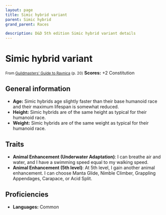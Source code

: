 ```yaml
---
layout: page
title: Simic hybrid variant
parent: Simic hybrid
grand_parent: Races

description: D&D 5th edition Simic hybrid variant details
---
```


# Simic hybrid variant

<small>From <a target="_blank" href="https://dnd.wizards.com/products/tabletop-games/rpg-products/guildmasters-guide-ravnica">Guildmasters' Guide to Ravnica</a> (p. 20)</small>
**Scores:** +2 Constitution

## General information

- **Age:** Simic hybrids age slightly faster than their base humanoid race and their maximum lifespan is somewhat reduced.
- **Height:** Simic hybrids are of the same height as typical for their humanoid race.
- **Weight:** Simic hybrids are of the same weight as typical for their humanoid race.

## Traits

- **Animal Enhancement (Underwater Adaptation)**: I can breathe air and water, and I have a swimming speed equal to my walking speed.
- **Animal Enhancement (5th level)**: At 5th level, I gain another animal enhancement. I can choose Manta Glide, Nimble Climber, Grappling Appendages, Carapace, or Acid Split.

## Proficiencies

- **Languages:** Common